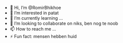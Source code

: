 - 👋 Hi, I’m @RomirBhikhoe
- 👀 I’m interested in patat
- 🌱 I’m currently learning ...
- 💞️ I’m looking to collaborate on niks, ben nog te noob
- 📫 How to reach me ...
- ⚡ Fun fact: mensen hebben huid

<!---
RomirBhikhoe/RomirBhikhoe is a ✨ special ✨ repository because its `README.md` (this file) appears on your GitHub profile.
You can click the Preview link to take a look at your changes.
--->
